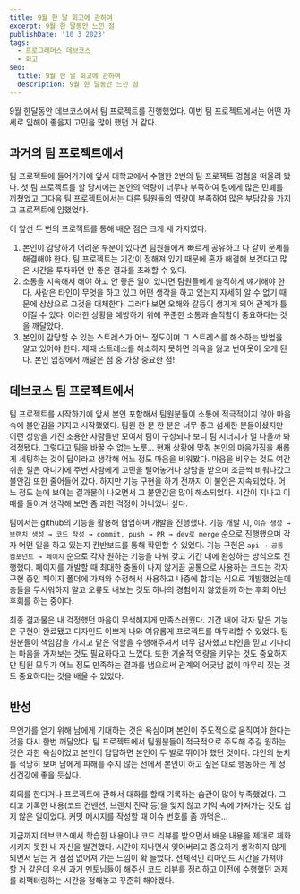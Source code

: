 ```yaml
---
title: 9월 한 달 회고에 관하여
excerpt: 9월 한 달동안 느낀 점
publishDate: '10 3 2023'
tags:
  - 프로그래머스 데브코스
  - 회고
seo:
  title: 9월 한 달 회고에 관하여
  description: 9월 한 달동안 느낀 점
---
```


9월 한달동안 데브코스에서 팀 프로젝트를 진행했었다. 이번 팀 프로젝트에서는 어떤 자세로 임해야 좋을지 고민을 많이 했던 거 같다.

## 과거의 팀 프로젝트에서

팀 프로젝트에 들어가기에 앞서 대학교에서 수행한 2번의 팀 프로젝트 경험을 떠올려 봤다. 첫 팀 프로젝트를 할 당시에는 본인의 역량이 너무나 부족하여 팀에게 많은 민폐를 끼쳤었고 그다음 팀 프로젝트에서는 다른 팀원들의 역량이 부족하여 많은 부담감을 가지고 프로젝트에 임했었다.

이 앞선 두 번의 프로젝트를 통해 배운 점은 크게 세 가지였다.

1. 본인이 감당하기 어려운 부분이 있다면 팀원들에게 빠르게 공유하고 다 같이 문제를 해결해야 한다. 팀 프로젝트는 기간이 정해져 있기 때문에 혼자 해결해 보겠다고 많은 시간을 투자하면 안 좋은 결과를 초래할 수 있다.
2. 소통을 지속해서 해야 하고 안 좋은 일이 있다면 팀원들에게 솔직하게 얘기해야 한다. 사람은 타인이 무엇을 하고 있고 어떤 생각을 하고 있는지 자세히 알 수 없기 때문에 상상으로 그것을 대체한다. 그러다 보면 오해와 갈등이 생기게 되어 관계가 틀어질 수 있다. 이러한 상황을 예방하기 위해 꾸준한 소통과 솔직함이 중요하다는 것을 깨달았다.
3. 본인이 감당할 수 있는 스트레스가 어느 정도이며 그 스트레스를 해소하는 방법을 알고 있어야 한다. 제때 스트레스를 해소하지 못하면 의욕을 잃고 번아웃이 오게 된다. 본인 입장에서 깨달은 점 중 가장 중요한 점!

## 데브코스 팀 프로젝트에서

팀 프로젝트를 시작하기에 앞서 본인 포함해서 팀원분들이 소통에 적극적이지 않아 마음속에 불안감을 가지고 시작했었다. 팀원 한 분 한 분은 너무 좋고 섬세한 분들이셨지만 이런 성향을 가진 조용한 사람들만 모여서 팀이 구성되다 보니 팀 시너지가 덜 나올까 봐 걱정됐다. 그렇다고 팀을 바꿀 수 없는 노릇… 현재 상황에 맞춰 본인의 마음가짐을 새롭게 세팅하는 것이 답이라고 생각해 어느 정도 마음을 비워봤다. 마음을 비우는 것도 여간 쉬운 일은 아니기에 주변 사람에게 고민을 털어놓거나 상담을 받으며 조금씩 비워나갔고 불안감 또한 줄어들어 갔다. 하지만 기능 구현을 하기 전까지 이 불안은 지속되었다. 어느 정도 눈에 보이는 결과물이 나오면서 그 불안감은 많이 해소되었다. 시간이 지나고 이때를 돌이켜 생각해 보면 좀 과한 걱정이 아니었나 싶다.

팀에서는 github의 기능을 활용해 협업하며 개발을 진행했다. 기능 개발 시, `이슈 생성 → 브랜치 생성 → 코드 작성 → commit, push → PR → dev로 merge` 순으로 진행했으며 각자 어떤 일을 하고 있는지 칸반보드를 통해 확인할 수 있었다. 기능 구현은 `api → 공통 컴포넌트 → 페이지` 순으로 각자 원하는 기능을 나눠 갖고 기간 내에 완성하는 방식으로 진행했다. 페이지를 개발할 때 최대한 충돌이 나지 않게끔 공통으로 사용하는 코드는 각자 구현 중인 페이지 폴더에 가져와 수정해서 사용하고 나중에 합치는 식으로 개발했었는데 충돌을 무서워하지 말고 오류도 내보는 것도 하나의 경험이지 않았을까 하는 후회 아닌 후회를 하는 중이다.

최종 결과물은 내 걱정했던 마음이 무색해지게 만족스러웠다. 기간 내에 각자 맡은 기능은 구현이 완료됐고 디자인도 이쁘게 나와 여유롭게 프로젝트를 마무리할 수 있었다. 팀원분들이 책임감을 가지고 맡은 역할을 수행해주셔서 너무 감사했고 타인을 믿고 기다리는 마음을 가져보는 것도 필요하다고 느꼈다. 또한 기술적 역량을 키우는 것도 중요하지만 팀원 모두가 어느 정도 만족하는 결과를 냄으로써 관계의 어긋남 없이 마무리 짓는 것도 중요하다는 것을 배울 수 있었다.

## 반성

무언가를 얻기 위해 남에게 기대하는 것은 욕심이며 본인이 주도적으로 움직여야 한다는 것을 다시 한번 깨달았다. 팀 프로젝트에서 팀원분들이 적극적으로 주도해 주길 원하는 것은 과한 욕심이었고 본인이 답답하면 본인이 두 발로 뛰어야 했던 것이다. 타인의 눈치를 적당히 보며 남에게 피해를 주지 않는 선에서 본인이 하고 싶은 대로 행동하는 게 정신건강에 좋을 듯싶다.

회의를 한다거나 프로젝트에 관해서 대화를 할때 기록하는 습관이 많이 부족했었다. 그리고 기록한 내용(코드 컨벤션, 브랜치 전략 등)을 잊지 않고 기억 속에 가져가는 것도 쉽지 않은 일이었다. 커밋 메시지를 작성할 때 이슈 번호를 좀 까먹은…

지금까지 데브코스에서 학습한 내용이나 코드 리뷰를 받으면서 배운 내용을 제대로 체화시키지 못한 내 자신을 발견했다. 시간이 지나면서 잊어버리고 중요하게 생각하지 않게 되면서 남는 게 점점 없어져 가는 느낌이 확 들었다. 전체적인 리마인드 시간을 가져야 할 거 같은데 우선 과거 멘토님들이 해주신 코드 리뷰를 정리하고 이전에 수행했던 과제를 리팩터링하는 시간을 정해놓고 꾸준히 해야겠다.
